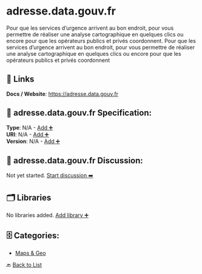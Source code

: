 # adresse.data.gouv.fr

Pour que les services d’urgence arrivent au bon endroit, pour vous permettre de réaliser une analyse cartographique en quelques clics ou encore pour que les opérateurs publics et privés coordonnent. Pour que les services d’urgence arrivent au bon endroit, pour vous permettre de réaliser une analyse cartographique en quelques clics ou encore pour que les opérateurs publics et privés coordonnent

##  🔗 Links
**Docs / Website**: https://adresse.data.gouv.fr

## 🧬 adresse.data.gouv.fr Specification:
**Type**: N/A - [Add ➕](https://github.com/apis-list/apis-list/edit/main/apis.yaml#L23148)  
**URI**: N/A - [Add ➕](https://github.com/apis-list/apis-list/edit/main/apis.yaml#L23148)  
**Version**: N/A - [Add ➕](https://github.com/apis-list/apis-list/edit/main/apis.yaml#L23148)

## 💬 adresse.data.gouv.fr Discussion:
Not yet started. [Start discussion ➡️](https://github.com/apis-list/apis-list/discussions/new)

## 🗂️ Libraries

No libraries added. [Add library ➕](https://github.com/apis-list/apis-list/edit/main/apis.yaml#L23148)    


## 🗄️ Categories:
- [Maps & Geo](https://github.com/apis-list/apis-list#maps--geo-)

🔙  [Back to List](https://github.com/apis-list/apis-list)
